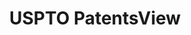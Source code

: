 ---
bigquery: https://console.cloud.google.com/bigquery?p=patents-public-data&d=patentsview&page=dataset
citation: Attribution should be given to PatentsView for use, distribution, or derivative
  works.
code: https://github.com/CSSIP-AIR/PatentsView-Code-Snippets/
contributors: USPTO
cost: None
description: 'PatentsView includes US patent data including raw data (summaries, applications,
  pregrant applications), disambugations of inventors and assignees, and inventor
  gender estimates.  Also foreign priority data, # of figures and sheets, and government
  interest statements.'
documentation: https://patentsview.org/query/builder-faqs
last_edit: 04/08/2022, 11:40:45
location: https://patentsview.org/
maintained_by: USPTO
record_creation_timestamp: 12/2/2020 17:20:46
schema_fields:
- citation_id
- patent_id
- subsection_id
- sequence
- level_one
- organization
- action_date
- lname
- classification_level
- ipc_class
- disamb_assignee_id_20200331
- id
- disamb_inventor_id_20190820
- f371_date
- term_extension
- rel_id
- num
- rawassignee_id
- status
- ipc_version_indicator
- male_flag
- num_claims
- attribution_status
- abstract
- application_id
- main_group
- sector_title
- rule_47
- subcategory_id
- designation
- disamb_assignee_id_20200630
- latin_name
- disamb_inventor_id_20170307
- rawinventor_id
- uuid
- contract_award_number
- date
- country_transformed
- num_sheets
- disamb_assignee_id_20190312
- term_grant
- _371_date
- mainclass_id
- field_title
- deceased
- lapse_of_patent
- disamb_assignee_id_20191231
- series_code
- latitude
- title
- group
- classification_data_source
- text
- disamb_inventor_id_20201229
- male
- disamb_assignee_id_20200929
- applicant_type
- disamb_inventor_id_20191008
- number
- doc_type
- disamb_inventor_id_20200929
- disclaimer_date
- section_id
- disamb_inventor_id_20170808
- fname
- gi_statement
- disamb_inventor_id_20180528
- term_disclaimer
- subgroup_id
- num_figures
- category_id
- group_id
- disamb_inventor_id_20191231
- name
- county
- symbol_position
- type
- dependent
- disamb_inventor_id_20190312
- filename
- section
- lawyer_id
- publication_number
- disamb_assignee_id_20191008
- disamb_inventor_id_20171003
- doctype
- state_fips
- withdrawn
- relkind
- disamb_inventor_id_20171226
- disamb_assignee_id_20190820
- organization_id
- classification_status
- location_id
- latlong
- subgroup
- disamb_inventor_id_20200630
- name_last
- disamb_assignee_id_20181127
- exemplary
- name_first
- _102_date
- category
- field_id
- assignee_id
- longitude
- rawlocation_id
- disamb_inventor_id_20200331
- role
- subclass_id
- level_two
- county_fips
- level_three
- inventor_id
- city
- f102_date
- variety
- state
- length
- classification_value
- subclass
- country
- reldocno
- disamb_inventor_id_20181127
- kind
shortname: patentsview
tags:
- disambiguation
- United States
- gender
terms_of_use: Creative Commons Attribution 4.0 International License.
timeframe: 1963-1999
title: USPTO PatentsView
uuid: cf1780b1-e265-4e49-8d1d-83b9cfe0fd9a
---